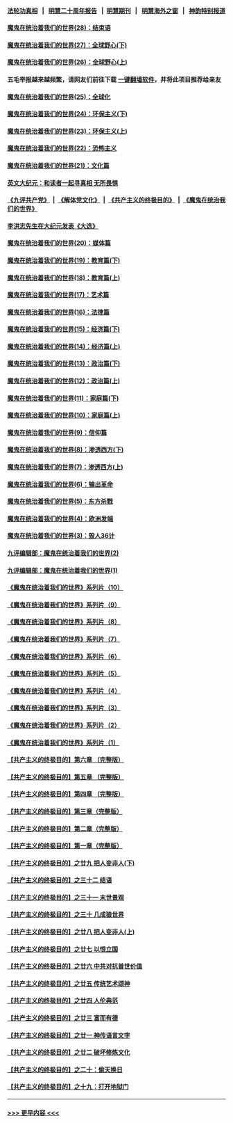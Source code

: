 #### [法轮功真相](https://github.com/gfw-breaker/truth/blob/master/README.md?t=0) &nbsp;&nbsp;|&nbsp;&nbsp; [明慧二十周年报告](https://github.com/gfw-breaker/mh-reports/blob/master/README.md?t=0) &nbsp;&nbsp;|&nbsp;&nbsp;[明慧期刊](https://github.com/gfw-breaker/mh-qikan) &nbsp;&nbsp;|&nbsp;&nbsp; [明慧海外之窗](https://github.com/gfw-breaker/mh-news/blob/master/README.md?t=0) &nbsp;&nbsp;|&nbsp;&nbsp; [神韵特别报道](https://github.com/gfw-breaker/mh-news/blob/master/shenyun.md?t=0)
#### [魔鬼在统治着我们的世界(28)：结束语](../pages/nsc422/n10936246.md?t=06100901) 
#### [魔鬼在统治着我们的世界(27)：全球野心(下)](../pages/nsc422/n10928319.md?t=06100901) 
#### [魔鬼在统治着我们的世界(26)：全球野心(上)](../pages/nsc422/n10900318.md?t=06100901) 
#### 五毛举报越来越频繁，请网友们前往下载 [一键翻墙软件](https://github.com/gfw-breaker/ssr-accounts)，并将此项目推荐给亲友
#### [魔鬼在统治着我们的世界(25)：全球化](../pages/nsc422/n10788205.md?t=06100901) 
#### [魔鬼在统治着我们的世界(24)：环保主义(下)](../pages/nsc422/n10695307.md?t=06100901) 
#### [魔鬼在统治着我们的世界(23)：环保主义(上)](../pages/nsc422/n10688613.md?t=06100901) 
#### [魔鬼在统治着我们的世界(22)：恐怖主义](../pages/nsc422/n10614727.md?t=06100901) 
#### [魔鬼在统治着我们的世界(21)：文化篇](../pages/nsc422/n10597706.md?t=06100901) 
#### [英文大纪元：和读者一起寻真相 无所畏惧](../pages/nsc422/n12542027.md?t=06100901) 
#### [《九评共产党》](https://github.com/begood0513/9ping.md/blob/master/README.md) &nbsp;|&nbsp; [《解体党文化》](../../../../jtdwh.md/blob/master/README.md)  &nbsp;|&nbsp; [《共产主义的终极目的》](../../../../gczydzjmd.md/blob/master/README.md) &nbsp;|&nbsp; [《魔鬼在统治我们的世界》](../../../../mgztzwmdsj.md/blob/master/README.md) 
#### [李洪志先生在大纪元发表《大选》](../pages/nsc422/n12534746.md?t=06100901) 
#### [魔鬼在统治着我们的世界(20)：媒体篇](../pages/nsc422/n10586579.md?t=06100901) 
#### [魔鬼在统治着我们的世界(19)：教育篇(下)](../pages/nsc422/n10564808.md?t=06100901) 
#### [魔鬼在统治着我们的世界(18)：教育篇(上)](../pages/nsc422/n10526970.md?t=06100901) 
#### [魔鬼在统治着我们的世界(17)：艺术篇](../pages/nsc422/n10499093.md?t=06100901) 
#### [魔鬼在统治着我们的世界(16)：法律篇](../pages/nsc422/n10485969.md?t=06100901) 
#### [魔鬼在统治着我们的世界(15)：经济篇(下)](../pages/nsc422/n10469975.md?t=06100901) 
#### [魔鬼在统治着我们的世界(14)：经济篇(上)](../pages/nsc422/n10457370.md?t=06100901) 
#### [魔鬼在统治着我们的世界(13)：政治篇(下)](../pages/nsc422/n10448270.md?t=06100901) 
#### [魔鬼在统治着我们的世界(12)：政治篇(上)](../pages/nsc422/n10444576.md?t=06100901) 
#### [魔鬼在统治着我们的世界(11)：家庭篇(下)](../pages/nsc422/n10440961.md?t=06100901) 
#### [魔鬼在统治着我们的世界(10)：家庭篇(上)](../pages/nsc422/n10435448.md?t=06100901) 
#### [魔鬼在统治着我们的世界(9)：信仰篇](../pages/nsc422/n10432159.md?t=06100901) 
#### [魔鬼在统治着我们的世界(8)：渗透西方(下)](../pages/nsc422/n10429603.md?t=06100901) 
#### [魔鬼在统治着我们的世界(7)：渗透西方(上)](../pages/nsc422/n10426013.md?t=06100901) 
#### [魔鬼在统治着我们的世界(6)：输出革命](../pages/nsc422/n10421536.md?t=06100901) 
#### [魔鬼在统治着我们的世界(5)：东方杀戮](../pages/nsc422/n10417707.md?t=06100901) 
#### [魔鬼在统治着我们的世界(4)：欧洲发端](../pages/nsc422/n10414890.md?t=06100901) 
#### [魔鬼在统治着我们的世界(3)：毁人36计](../pages/nsc422/n10411583.md?t=06100901) 
#### [九评编辑部：魔鬼在统治着我们的世界(2)](../pages/nsc422/n10410036.md?t=06100901) 
#### [九评编辑部：魔鬼在统治着我们的世界(1)](../pages/nsc422/n10406825.md?t=06100901) 
#### [《魔鬼在统治着我们的世界》系列片（10）](../pages/nsc422/n12292670.md?t=06100901) 
#### [《魔鬼在统治着我们的世界》系列片（9）](../pages/nsc422/n12290859.md?t=06100901) 
#### [《魔鬼在统治着我们的世界》系列片（8）](../pages/nsc422/n12287445.md?t=06100901) 
#### [《魔鬼在统治着我们的世界》系列片（7）](../pages/nsc422/n12283425.md?t=06100901) 
#### [《魔鬼在统治着我们的世界》系列片（6）](../pages/nsc422/n12282314.md?t=06100901) 
#### [《魔鬼在统治着我们的世界》系列片（5）](../pages/nsc422/n12281419.md?t=06100901) 
#### [《魔鬼在统治着我们的世界》系列片（4）](../pages/nsc422/n12274024.md?t=06100901) 
#### [《魔鬼在统治着我们的世界》系列片（3）](../pages/nsc422/n12271322.md?t=06100901) 
#### [《魔鬼在统治着我们的世界》系列片（2）](../pages/nsc422/n12269049.md?t=06100901) 
#### [《魔鬼在统治着我们的世界》系列片（1）](../pages/nsc422/n12267575.md?t=06100901) 
#### [【共产主义的终极目的】第六章 （完整版）](../pages/nsc422/n11428913.md?t=06100901) 
#### [【共产主义的终极目的】第五章 （完整版）](../pages/nsc422/n11428912.md?t=06100901) 
#### [【共产主义的终极目的】第四章 （完整版）](../pages/nsc422/n11428907.md?t=06100901) 
#### [【共产主义的终极目的】第三章（完整版）](../pages/nsc422/n11428848.md?t=06100901) 
#### [【共产主义的终极目的】第二章（完整版）](../pages/nsc422/n11428831.md?t=06100901) 
#### [【共产主义的终极目的】第一章（完整版）](../pages/nsc422/n11417651.md?t=06100901) 
#### [【共产主义的终极目的】之廿九 把人变非人(下)](../pages/nsc422/n11344140.md?t=06100901) 
#### [【共产主义的终极目的】之三十二 结语](../pages/nsc422/n11360535.md?t=06100901) 
#### [【共产主义的终极目的】之三十一 末世景观](../pages/nsc422/n11351129.md?t=06100901) 
#### [【共产主义的终极目的】之三十 几成狼世界](../pages/nsc422/n11348280.md?t=06100901) 
#### [【共产主义的终极目的】之廿八 把人变非人(上)](../pages/nsc422/n11340492.md?t=06100901) 
#### [【共产主义的终极目的】之廿七 以恨立国](../pages/nsc422/n11336944.md?t=06100901) 
#### [【共产主义的终极目的】之廿六 中共对抗普世价值](../pages/nsc422/n11324785.md?t=06100901) 
#### [【共产主义的终极目的】之廿五 传统艺术颂神](../pages/nsc422/n11296396.md?t=06100901) 
#### [【共产主义的终极目的】之廿四 人伦典范](../pages/nsc422/n11296397.md?t=06100901) 
#### [【共产主义的终极目的】之廿三 富而有德](../pages/nsc422/n11283598.md?t=06100901) 
#### [【共产主义的终极目的】之廿一 神传语言文字](../pages/nsc422/n11263265.md?t=06100901) 
#### [【共产主义的终极目的】之廿二 破坏修炼文化](../pages/nsc422/n11245728.md?t=06100901) 
#### [【共产主义的终极目的】之二十：偷天换日](../pages/nsc422/n11238846.md?t=06100901) 
#### [【共产主义的终极目的】之十九：打开地狱门](../pages/nsc422/n11206376.md?t=06100901) 

----
#### [ >>> 更早内容 <<< ](../indexes/nsc422-earlier.md)
